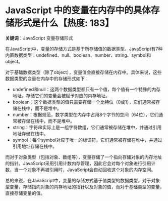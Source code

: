 # JavaScript 中的变量在内存中的具体存储形式是什么【热度: 183】

**关键词**：JavaScript 变量存储形式

在JavaScript中，变量的存储方式是基于所存储值的数据类型。JavaScript有7种内置数据类型：undefined、null、boolean、number、string、symbol和object。

对于基础数据类型（除了object），变量值会直接存储在内存中。具体来说，这些数据类型的变量在内存中的存储形式如下：

- undefined和null：这两个数据类型都只有一个值，每个值有一个特殊的内存地址。存储它们的变量会被赋予对应的内存地址。
- boolean：这个数据类型的值只需要存储一个比特位（0或1），它们通常被存储在栈中，而不是堆中。
- number：根据规范，数字类型在内存中占用8个字节的空间（64位），它们通常被存储在栈中，而不是堆中。
- string：字符串实际上是一组字符数组，它们通常被存储在堆中，并通过引用地址存储在栈中。
- symbol：每个symbol对应于唯一的标识符。它们通常被存储在堆中，并通过引用地址存储在栈中。

而对于对象类型（包括对象、数组等），变量存储了一个指向存储对象的内存地址的指针。JavaScript采用引用计数内存管理，因此它会对每个对象进行引用计数，当一个对象不再被引用时，JavaScript会自动回收这个对象的内存空间。

总的来说，在JavaScript中，变量的存储方式基于值类型的数据类型，对于对象型变量，存储指向对象的内存地址的指针以及对象的值，而对于基础类型的变量，直接存储变量的值。